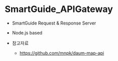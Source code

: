 # SmartGuide_APIGateway

* SmartGuide Request & Response Server
* Node.js based

* 참고자료
  * https://github.com/mnpk/daum-map-api